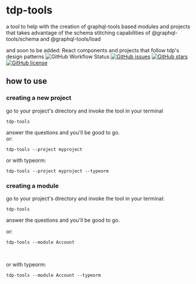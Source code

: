 # tdp-tools

a tool to help with the creation of graphql-tools based modules and projects that takes advantage of the schema stitching capabilities of @graphql-tools/schema and @graphql-tools/load

and soon to be added:
React components and projects that follow tdp's design patterns
![GitHub Workflow Status](https://img.shields.io/github/workflow/status/oussamabouchareb/cli-tools/Tests/main?style=flat-square)
[![GitHub issues](https://img.shields.io/github/issues/oussamabouchareb/cli-tools?style=flat-square)](https://github.com/oussamabouchareb/cli-tools/issues)
[![GitHub stars](https://img.shields.io/github/stars/oussamabouchareb/cli-tools?style=flat-square)](https://github.com/oussamabouchareb/cli-tools/stargazers)
[![GitHub license](https://img.shields.io/github/license/oussamabouchareb/cli-tools?style=flat-square)](https://github.com/oussamabouchareb/cli-tools)
## how to use

### creating a new project

go to your project's directory and invoke the tool in your terminal

```
tdp-tools
```

answer the questions and you'll be good to go.
<br />
or:

```
tdp-tools --project myproject
```

or with typeorm:

```
tdp-tools --project myproject --typeorm
```

### creating a module

go to your project's directory and invoke the tool in your terminal:

```
tdp-tools
```

answer the questions and you'll be good to go.
<br/>

or:

```
tdp-tools --module Account
```

<br>

or with typeorm:

```
tdp-tools --module Account --typeorm
```
